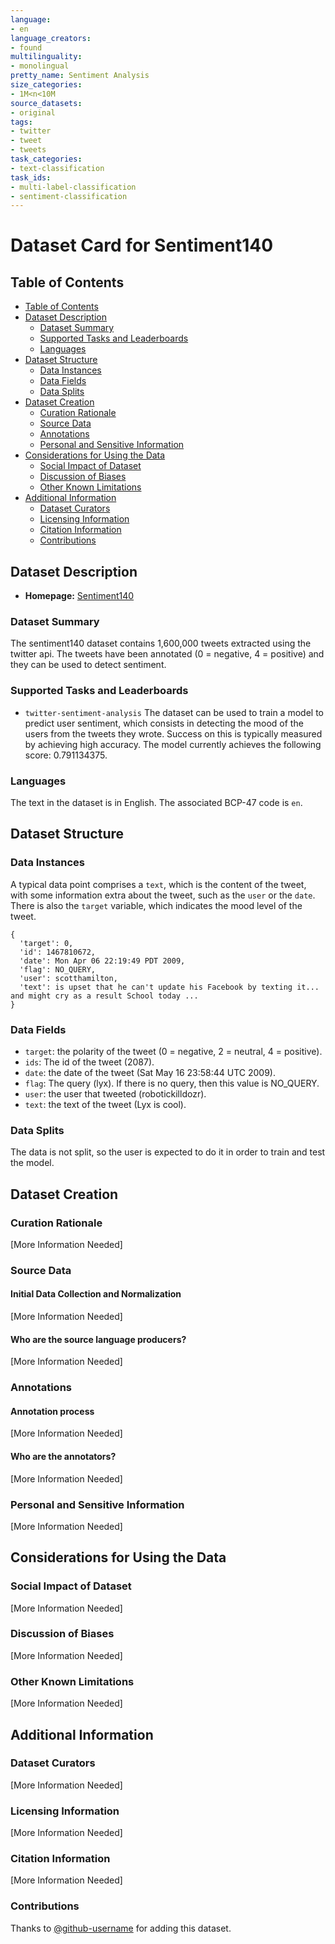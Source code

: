 ```yaml
---
language:
- en
language_creators:
- found
multilinguality:
- monolingual
pretty_name: Sentiment Analysis
size_categories:
- 1M<n<10M
source_datasets:
- original
tags:
- twitter
- tweet
- tweets
task_categories:
- text-classification
task_ids:
- multi-label-classification
- sentiment-classification
---
```


# Dataset Card for Sentiment140

## Table of Contents
- [Table of Contents](#table-of-contents)
- [Dataset Description](#dataset-description)
  - [Dataset Summary](#dataset-summary)
  - [Supported Tasks and Leaderboards](#supported-tasks-and-leaderboards)
  - [Languages](#languages)
- [Dataset Structure](#dataset-structure)
  - [Data Instances](#data-instances)
  - [Data Fields](#data-fields)
  - [Data Splits](#data-splits)
- [Dataset Creation](#dataset-creation)
  - [Curation Rationale](#curation-rationale)
  - [Source Data](#source-data)
  - [Annotations](#annotations)
  - [Personal and Sensitive Information](#personal-and-sensitive-information)
- [Considerations for Using the Data](#considerations-for-using-the-data)
  - [Social Impact of Dataset](#social-impact-of-dataset)
  - [Discussion of Biases](#discussion-of-biases)
  - [Other Known Limitations](#other-known-limitations)
- [Additional Information](#additional-information)
  - [Dataset Curators](#dataset-curators)
  - [Licensing Information](#licensing-information)
  - [Citation Information](#citation-information)
  - [Contributions](#contributions)

## Dataset Description

- **Homepage:** [Sentiment140](https://www.kaggle.com/datasets/kazanova/sentiment140)

### Dataset Summary

The sentiment140 dataset contains 1,600,000 tweets extracted using the twitter api. The tweets have been annotated (0 = negative, 4 = positive) and they can be used to detect sentiment.

### Supported Tasks and Leaderboards

* `twitter-sentiment-analysis` The dataset can be used to train a model to predict user sentiment, which consists in detecting the mood of the users from the tweets they wrote. Success on this is typically measured by achieving high accuracy. The model currently achieves the following score: 0.791134375.

### Languages

The text in the dataset is in English. The associated BCP-47 code is `en`.

## Dataset Structure

### Data Instances

A typical data point comprises a `text`, which is the content of the tweet, with some information extra about the tweet, such as the `user` or the `date`. There is also the `target` variable, which indicates the mood level of the tweet.

```
{
  'target': 0,
  'id': 1467810672,
  'date': Mon Apr 06 22:19:49 PDT 2009,
  'flag': NO_QUERY,
  'user': scotthamilton,
  'text': is upset that he can't update his Facebook by texting it... and might cry as a result School today ...
}
```


### Data Fields

* `target`: the polarity of the tweet (0 = negative, 2 = neutral, 4 = positive).
* `ids`: The id of the tweet (2087).
* `date`: the date of the tweet (Sat May 16 23:58:44 UTC 2009).
* `flag`: The query (lyx). If there is no query, then this value is NO_QUERY.
* `user`: the user that tweeted (robotickilldozr).
* `text`: the text of the tweet (Lyx is cool).

### Data Splits

The data is not split, so the user is expected to do it in order to train and test the model.

## Dataset Creation

### Curation Rationale

[More Information Needed]

### Source Data

#### Initial Data Collection and Normalization

[More Information Needed]

#### Who are the source language producers?

[More Information Needed]

### Annotations

#### Annotation process

[More Information Needed]

#### Who are the annotators?

[More Information Needed]

### Personal and Sensitive Information

[More Information Needed]

## Considerations for Using the Data

### Social Impact of Dataset

[More Information Needed]

### Discussion of Biases

[More Information Needed]

### Other Known Limitations

[More Information Needed]

## Additional Information

### Dataset Curators

[More Information Needed]

### Licensing Information

[More Information Needed]

### Citation Information

[More Information Needed]

### Contributions

Thanks to [@github-username](https://github.com/<github-username>) for adding this dataset.
